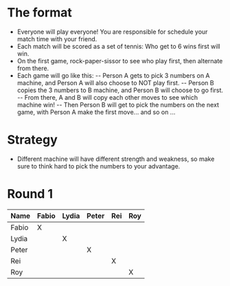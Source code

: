 # The format
- Everyone will play everyone! You are responsible for schedule your match time with your friend.
- Each match will be scored as a set of tennis: Who get to 6 wins first will win.
- On the first game, rock-paper-sissor to see who play first, then alternate from there.
- Each game will go like this:
-- Person A gets to pick 3 numbers on A machine, and Person A will also choose to NOT play first.
-- Person B copies the 3 numbers to B machine, and Person B will choose to go first.
-- From there, A and B will copy each other moves to see which machine win!
-- Then Person B will get to pick the numbers on the next game, with Person A make the first move... and so on ...

# Strategy 
- Different machine will have different strength and weakness, so make sure to think hard to pick the numbers to your advantage.

# Round 1

| Name         | Fabio     | Lydia      | Peter | Rei | Roy  |
|--------------|-----------|------------|-------|-----|------|
| Fabio        |     X     |            |       |     |      |
| Lydia        |           |      X     |       |     |      |
| Peter        |           |            |   X   |     |      |
| Rei          |           |            |       |  X  |      |
| Roy          |           |            |       |     |   X  |
